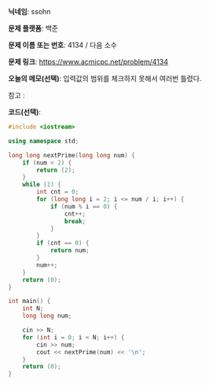 **닉네임**: ssohn

**문제 플랫폼**: 백준

**문제 이름 또는 번호**:  4134 / 다음 소수

**문제 링크**: https://www.acmicpc.net/problem/4134

**오늘의 메모(선택)**: 입력값의 범위를 체크하지 못해서 여러번 틀렸다.

참고 :

**코드(선택)**:

```c++
#include <iostream>

using namespace std;

long long nextPrime(long long num) {
	if (num < 2) {
		return (2);
	}
	while (1) {
		int cnt = 0;
		for (long long i = 2; i <= num / i; i++) {
			if (num % i == 0) {
				cnt++;
				break;
			}
		}
		if (cnt == 0) {
			return num;
		}
		num++;
	}
	return (0);
}

int main() {
	int N;
	long long num;

	cin >> N;
	for (int i = 0; i < N; i++) {
		cin >> num;
		cout << nextPrime(num) << '\n';
	}
	return (0);
}
```
